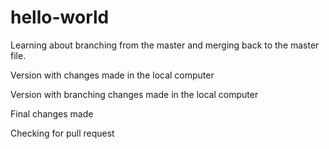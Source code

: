 # hello-world

Learning about branching from the master and merging back to the master file.

Version with changes made in the local computer

Version with branching changes made in the local computer

Final changes made 

Checking for pull request